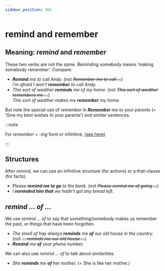 ```yaml
---
sidebar_position: 303
---
```


# remind and remember

## Meaning: *remind* and *remember*

These two verbs are not the same. *Reminding* somebody means ‘making somebody remember’. Compare:

- ***Remind** me to call Andy.* (not *~~Remember me to call …~~*)  
  *I’m afraid I won’t **remember** to call Andy.*
- *This sort of weather **reminds** me of my home.* (not *~~This sort of weather remembers me …~~*)  
  *This sort of weather makes me **remember** my home.*

But note the special use of *remember* in ***Remember** me to your parents* (= ‘Give my best wishes to your parents’) and similar sentences.

:::note

For *remember* + *\-ing* form or infinitive, [(see here)](./../../grammar/infinitives-ing-forms-and-past-participles-after-nouns-verbs-etc/infinitives-or-ing-forms-both-possible-with-different-uses#remember-and-forget)

:::

## Structures

After *remind*, we can use an infinitive structure (for actions) or a *that*\-clause (for facts).

- *Please **remind me to go** to the bank.* (not *~~Please remind me of going …~~*)
- *I **reminded him that** we hadn’t got any bread left.*

## *remind … of …*

We use *remind … of* to say that something/somebody makes us remember the past, or things that have been forgotten.

- *The smell of hay always **reminds** me **of** our old house in the country.* (not *~~… reminds me our old house …~~*)
- ***Remind** me **of** your phone number.*

We can also use *remind … of* to talk about similarities.

- *She **reminds** me **of** her mother.* (= She is like her mother.)

